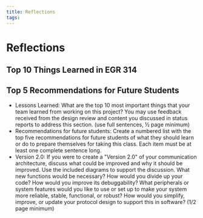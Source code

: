 ```yaml
---
title: Reflections
tags:
---
```


# Reflections

## **Top 10 Things Learned in EGR 314**


## **Top 5 Recommendations for Future Students**



- Lessons Learned: What are the top 10 most important things that your team learned from working on this project? You may use feedback received from the design review and content you discussed in status reports to address this section. (use full sentences, ½ page minimum)
- Recommendations for future students: Create a numbered list with the top five recommendations for future students of what they should learn or do to prepare themselves for taking this class. Each item must be at least one complete sentence long.
- Version 2.0: If you were to create a "Version 2.0" of your communication architecture, discuss what could be improved and why it should be improved. Use the included diagrams to support the discussion. What new functions would be necessary? How would you divide up your code? How would you improve its debuggability? What peripherals or system features would you like to use or set up to make your system more reliable, stable, functional, or robust? How would you simplify, improve, or update your protocol design to support this in software? (1/2 page minimum)
